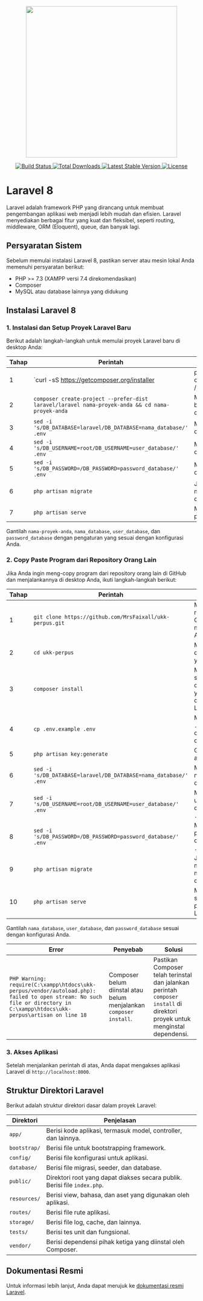 <p align="center">
  <a href="https://laravel.com" target="_blank">
    <img src="https://raw.githubusercontent.com/laravel/art/master/logo-lockup/5%20SVG/2%20CMYK/1%20Full%20Color/laravel-logolockup-cmyk-red.svg" width="400">
  </a>
</p>

<p align="center">
  <a href="https://travis-ci.org/laravel/framework">
    <img src="https://travis-ci.org/laravel/framework.svg" alt="Build Status">
  </a>
  <a href="https://packagist.org/packages/laravel/framework">
    <img src="https://img.shields.io/packagist/dt/laravel/framework" alt="Total Downloads">
  </a>
  <a href="https://packagist.org/packages/laravel/framework">
    <img src="https://img.shields.io/packagist/v/laravel/framework" alt="Latest Stable Version">
  </a>
  <a href="https://packagist.org/packages/laravel/framework">
    <img src="https://img.shields.io/packagist/l/laravel/framework" alt="License">
  </a>
</p>

# Laravel 8

Laravel adalah framework PHP yang dirancang untuk membuat pengembangan aplikasi web menjadi lebih mudah dan efisien. Laravel menyediakan berbagai fitur yang kuat dan fleksibel, seperti routing, middleware, ORM (Eloquent), queue, dan banyak lagi.

## Persyaratan Sistem

Sebelum memulai instalasi Laravel 8, pastikan server atau mesin lokal Anda memenuhi persyaratan berikut:

- PHP >= 7.3 (XAMPP versi 7.4 direkomendasikan)
- Composer
- MySQL atau database lainnya yang didukung

## Instalasi Laravel 8

### 1. Instalasi dan Setup Proyek Laravel Baru

Berikut adalah langkah-langkah untuk memulai proyek Laravel baru di desktop Anda:

| Tahap | Perintah                                                                                                                                   | Penjelasan                                                     |
|-------|--------------------------------------------------------------------------------------------------------------------------------------------|----------------------------------------------------------------|
| 1     | `curl -sS https://getcomposer.org/installer | php && sudo mv composer.phar /usr/local/bin/composer`                                           | Mengunduh dan menginstal Composer, jika belum terpasang.       |
| 2     | `composer create-project --prefer-dist laravel/laravel nama-proyek-anda && cd nama-proyek-anda`                                             | Membuat proyek Laravel baru dan masuk ke direktori proyek.      |
| 3     | `sed -i 's/DB_DATABASE=laravel/DB_DATABASE=nama_database/' .env`                                                                             | Mengganti nama database di file `.env`.                        |
| 4     | `sed -i 's/DB_USERNAME=root/DB_USERNAME=user_database/' .env`                                                                               | Mengganti username database di file `.env`.                    |
| 5     | `sed -i 's/DB_PASSWORD=/DB_PASSWORD=password_database/' .env`                                                                               | Mengganti password database di file `.env`.                    |
| 6     | `php artisan migrate`                                                                                                                      | Jalankan migrasi untuk membuat tabel di database.              |
| 7     | `php artisan serve`                                                                                                                        | Menjalankan server pengembangan Laravel.                       |

Gantilah `nama-proyek-anda`, `nama_database`, `user_database`, dan `password_database` dengan pengaturan yang sesuai dengan konfigurasi Anda.

### 2. Copy Paste Program dari Repository Orang Lain

Jika Anda ingin meng-copy program dari repository orang lain di GitHub dan menjalankannya di desktop Anda, ikuti langkah-langkah berikut:

| Tahap | Perintah                                                     | Penjelasan                                                   |
|-------|--------------------------------------------------------------|--------------------------------------------------------------|
| 1     | `git clone https://github.com/MrsFaixall/ukk-perpus.git`     | Meng-clone repository dari GitHub ke mesin lokal Anda.       |
| 2     | `cd ukk-perpus`                                              | Masuk ke direktori proyek yang di-clone.                     |
| 3     | `composer install`                                           | Menginstal semua dependensi yang diperlukan oleh Laravel.    |
| 4     | `cp .env.example .env`                                       | Membuat file `.env` dari contoh yang disediakan.             |
| 5     | `php artisan key:generate`                                   | Generate application key.                                    |
| 6     | `sed -i 's/DB_DATABASE=laravel/DB_DATABASE=nama_database/' .env` | Mengganti nama database di file `.env`.                       |
| 7     | `sed -i 's/DB_USERNAME=root/DB_USERNAME=user_database/' .env` | Mengganti username database di file `.env`.                   |
| 8     | `sed -i 's/DB_PASSWORD=/DB_PASSWORD=password_database/' .env` | Mengganti password database di file `.env`.                   |
| 9     | `php artisan migrate`                                        | Jalankan migrasi untuk membuat tabel di database.             |
| 10    | `php artisan serve`                                          | Menjalankan server pengembangan Laravel.                      |

Gantilah `nama_database`, `user_database`, dan `password_database` sesuai dengan konfigurasi Anda.

| **Error**                                                                                                                                                   | **Penyebab**                                                                                                       | **Solusi**                                                                                                                  |
|-------------------------------------------------------------------------------------------------------------------------------------------------------------|--------------------------------------------------------------------------------------------------------------------|-----------------------------------------------------------------------------------------------------------------------------|
| `PHP Warning: require(C:\xampp\htdocs\ukk-perpus/vendor/autoload.php): failed to open stream: No such file or directory in C:\xampp\htdocs\ukk-perpus\artisan on line 18` | Composer belum diinstal atau belum menjalankan `composer install`.                                                  | Pastikan Composer telah terinstal dan jalankan perintah `composer install` di direktori proyek untuk menginstal dependensi. |

### 3. Akses Aplikasi

Setelah menjalankan perintah di atas, Anda dapat mengakses aplikasi Laravel di `http://localhost:8000`.

## Struktur Direktori Laravel

Berikut adalah struktur direktori dasar dalam proyek Laravel:

| Direktori  | Penjelasan                                                                 |
|------------|----------------------------------------------------------------------------|
| `app/`     | Berisi kode aplikasi, termasuk model, controller, dan lainnya.             |
| `bootstrap/`| Berisi file untuk bootstrapping framework.                                |
| `config/`  | Berisi file konfigurasi untuk aplikasi.                                    |
| `database/`| Berisi file migrasi, seeder, dan database.                                 |
| `public/`  | Direktori root yang dapat diakses secara publik. Berisi file `index.php`.  |
| `resources/`| Berisi view, bahasa, dan aset yang digunakan oleh aplikasi.               |
| `routes/`  | Berisi file rute aplikasi.                                                 |
| `storage/` | Berisi file log, cache, dan lainnya.                                       |
| `tests/`   | Berisi tes unit dan fungsional.                                            |
| `vendor/`  | Berisi dependensi pihak ketiga yang diinstal oleh Composer.                |

## Dokumentasi Resmi

Untuk informasi lebih lanjut, Anda dapat merujuk ke [dokumentasi resmi Laravel](https://laravel.com/docs/8.x).

